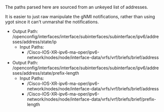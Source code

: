 The paths parsed here are sourced from an unkeyed list of addresses.

It is easier to just raw manipulate the gNMI notifications, rather than using
ygot since it can't unmarshal the notifications.

*   Output Path:
    /openconfig/interfaces/interface/subinterfaces/subinterface/ipv6/addresses/address/state/ip
    *   Input Paths:
        *   /Cisco-IOS-XR-ipv6-ma-oper/ipv6-network/nodes/node/interface-data/vrfs/vrf/briefs/brief/address
*   Output Path:
    /openconfig/interfaces/interface/subinterfaces/subinterface/ipv6/addresses/address/state/prefix-length
    *   Input Paths:
        *   /Cisco-IOS-XR-ipv6-ma-oper/ipv6-network/nodes/node/interface-data/vrfs/vrf/briefs/brief/address
        *   /Cisco-IOS-XR-ipv6-ma-oper/ipv6-network/nodes/node/interface-data/vrfs/vrf/briefs/brief/prefix-length
